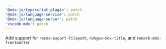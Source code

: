 ```yaml
---
'@mdx-js/typescript-plugin': patch
'@mdx-js/language-service': patch
'@mdx-js/language-server': patch
'vscode-mdx': patch
---
```


Add support for `recma-export-filepath`, `rehype-mdx-title`, and `remark-mdx-frontmatter`
